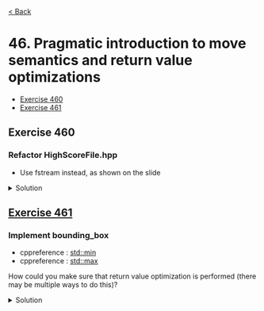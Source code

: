[< Back](README.md)

# 46. Pragmatic introduction to move semantics and return value optimizations

* [Exercise 460](#exercise-460)
* [Exercise 461](#exercise-461)

## Exercise 460
### Refactor HighScoreFile.hpp

* Use fstream instead, as shown on the slide

<details>
   <summary>Solution</summary>

```cpp
#include <fstream>
#include <sstream>

class HighScoreFile final {
public:
 explicit HighScoreFile(std::string name)
     : filename(std::move(name)),
       file(filename.c_str()) {
   };


 std::string read_all() {
   std::stringstream buffer;
   buffer << file.rdbuf();
   return buffer.str();
 }

 bool is_valid() const { return file.is_open(); }

private:
 std::string filename;
 std::basic_fstream<char> file;
};
```

</details>

## [Exercise 461][1]
### Implement bounding_box

* cppreference : [std::min][2]
* cppreference : [std::max][3]
   
How could you make sure that return value optimization is performed (there may be multiple ways to do this)?

<details>
   <summary>Solution</summary>

Adding a constructor and deleting both the copy constructor and the move constructor let you enforce that RVO is performed.
You could also look at the generated assembly.

```cpp
struct Rect {
  Rect(Point point, Size size)
    : point(point),
      size(size) {}
  Rect(const Rect&) = delete;
  Rect(Rect&&)      = delete;
  size_t width() const { return size.width; }
  size_t height() const { return size.height; }
  int x() const { return point.x; }
  int y() const { return point.y; }
  int right() const { return point.x + int(size.width); }
  int bottom() const { return point.y + int(size.height); }

  Point point;
  Size size;
};

static Rect bounding_box(const Rect & one, const Rect & two) {
  int x = std::min(one.x(), two.x());
  int y = std::min(one.y(), two.y());
  int right = std::max(one.right(), two.right());
  int bottom = std::max(one.bottom(), two.bottom());
  auto width = static_cast<size_t>(right - x);
  auto height = static_cast<size_t>(bottom - y);
  return { { x, y }, { width, height } };
}
```

</details>

[1]: 46_exercises.cpp
[2]: https://en.cppreference.com/w/cpp/algorithm/min
[3]: https://en.cppreference.com/w/cpp/algorithm/max
